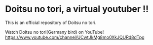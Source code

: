 # Doitsu no tori, a virtual youtuber !!

This is an official repository of Doitsu no tori. 

Watch Doitsu no tori(Germany bird) on YouTube!
https://www.youtube.com/channel/UCwtJkMg8mo0XkJQURd8dTpg
